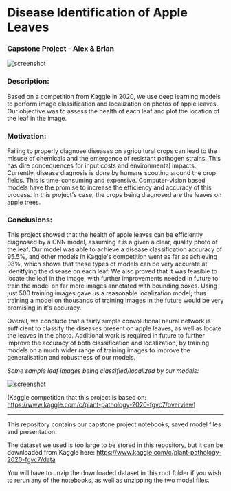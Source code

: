 # Disease Identification of Apple Leaves
### Capstone Project - Alex & Brian

![screenshot](https://i.ibb.co/MZBy01P/header.png)

### Description: 
Based on a competition from Kaggle in 2020, we use deep learning models to perform image classification and localization on photos of apple leaves. Our objective was to assess the health of each leaf and plot the location of the leaf in the image.

### Motivation: 
Failing to properly diagnose diseases on agricultural crops can lead to the misuse of chemicals and the emergence of resistant pathogen strains. This has dire concequences for input costs and environmental impacts. Currently, disease diagnosis is done by humans scouting around the crop fields. This is time-consuming and expensive. Computer-vision based models have the promise to increase the efficiency and accuracy of this process. In this project's case, the crops being diagnosed are the leaves on apple trees.

### Conclusions: 
This project showed that the health of apple leaves can be efficiently diagnosed by a CNN model, assuming it is a given a clear, quality photo of the leaf. Our model was able to achieve a disease classification accuracy of 95.5%, and other models in Kaggle's competition went as far as achieving 98%, which shows that these types of models can be very accurate at idenitfying the disease on each leaf. We also proved that it was feasible to locate the leaf in the image, with further improvements needed in future to train the model on far more images annotated with bounding boxes. Using just 500 training images gave us a reasonable localization model, thus training a model on thousands of training images in the future would be very promising in it's accuracy.

Overall, we conclude that a fairly simple convolutional neural network is sufficient to classify the diseases present on apple leaves, as well as locate the leaves in the photo. Additional work is required in future to further improve the accuracy of both classification and localization, by training models on a much wider range of training images to improve the generalisation and robustness of our models. 

_Some sample leaf images being classified/localized by our models:_

![screenshot](https://i.ibb.co/cLJcrqQ/examples.png)

(Kaggle competition that this project is based on: https://www.kaggle.com/c/plant-pathology-2020-fgvc7/overview)

---

This repository contains our capstone project notebooks, saved model files and presentation. 

The dataset we used is too large to be stored in this repository, but it can be downloaded from Kaggle here: https://www.kaggle.com/c/plant-pathology-2020-fgvc7/data

You will have to unzip the downloaded dataset in this root folder if you wish to rerun any of the notebooks, as well as unzipping the two model files.
